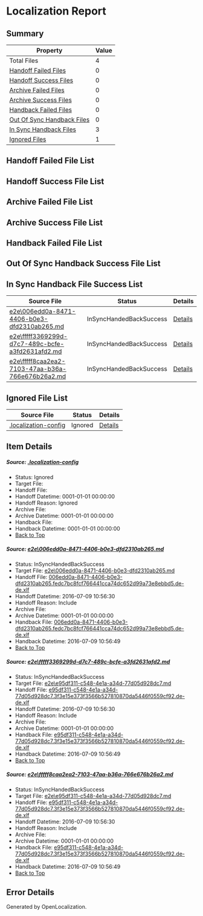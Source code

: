 # <a name='report-top'></a> Localization Report

## Summary
 Property | Value 
 -------- | ----- 
 Total Files | 4
[ Handoff Failed Files ](#handoff-failed-list)| 0
[ Handoff Success Files ](#handoff-success-list)| 0
[ Archive Failed Files ](#archive-failed-list)| 0
[ Archive Success Files ](#archive-success-list)| 0
[ Handback Failed Files ](#handback-failed-list)| 0
[ Out Of Sync Handback Files ](#outofsync-handback-success-list)| 0
[ In Sync Handback Files ](#insync-handback-success-list)| 3
[ Ignored Files ](#ignored-list)| 1

## <a name='handoff-failed-list'></a> Handoff Failed File List

## <a name='handoff-success-list'></a> Handoff Success File List

## <a name='archive-failed-list'></a> Archive Failed File List

## <a name='archive-success-list'></a> Archive Success File List

## <a name='handback-failed-list'></a> Handback Failed File List

## <a name='outofsync-handback-success-list'></a> Out Of Sync Handback Success File List

## <a name='insync-handback-success-list'></a> In Sync Handback File Success List
 Source File | Status | Details 
 ----------- | ------ | ------- 
 [e2e\006edd0a-8471-4406-b0e3-dfd2310ab265.md](https://github.com/OpenLocalizationTestOrg/oltest/blob/57effe70ea312fda1d9f5d5fc7b921585841c284/e2e/006edd0a-8471-4406-b0e3-dfd2310ab265.md) | InSyncHandedBackSuccess | [Details](#73fb46decbd56fbfdbd7ede137bb2acc982abc5e1)
 [e2e\fffff3369299d-d7c7-489c-bcfe-a3fd2631afd2.md](https://github.com/OpenLocalizationTestOrg/oltest/blob/9df0a33f2f46951fad5d2b1e057e14fc656be0b7/e2e/fffff3369299d-d7c7-489c-bcfe-a3fd2631afd2.md) | InSyncHandedBackSuccess | [Details](#d4974523b62d319ede83f4e8c2cb622d53ffb0762)
 [e2e\fffff8caa2ea2-7103-47aa-b36a-766e676b26a2.md](https://github.com/OpenLocalizationTestOrg/oltest/blob/9df0a33f2f46951fad5d2b1e057e14fc656be0b7/e2e/fffff8caa2ea2-7103-47aa-b36a-766e676b26a2.md) | InSyncHandedBackSuccess | [Details](#d4974523b62d319ede83f4e8c2cb622d53ffb0763)

## <a name='ignored-list'></a> Ignored File List
 Source File | Status | Details 
 ----------- | ------ | ------- 
 [.localization-config](https://github.com/OpenLocalizationTestOrg/oltest/blob/9df0a33f2f46951fad5d2b1e057e14fc656be0b7/.localization-config) | Ignored | [Details](#3d4f252ac210baf56311d7e97dcc2db10974dbd20)

## Item Details
##### <a name='3d4f252ac210baf56311d7e97dcc2db10974dbd20'></a> Source: [.localization-config](https://github.com/OpenLocalizationTestOrg/oltest/blob/9df0a33f2f46951fad5d2b1e057e14fc656be0b7/.localization-config)
* Status: Ignored
* Target File: 
* Handoff File: 
* Handoff Datetime: 0001-01-01 00:00:00
* Handoff Reason: Ignored
* Archive File: 
* Archive Datetime: 0001-01-01 00:00:00
* Handback File: 
* Handback Datetime: 0001-01-01 00:00:00
* [Back to Top](#report-top)

##### <a name='73fb46decbd56fbfdbd7ede137bb2acc982abc5e1'></a> Source: [e2e\006edd0a-8471-4406-b0e3-dfd2310ab265.md](https://github.com/OpenLocalizationTestOrg/oltest/blob/57effe70ea312fda1d9f5d5fc7b921585841c284/e2e/006edd0a-8471-4406-b0e3-dfd2310ab265.md)
* Status: InSyncHandedBackSuccess
* Target File: [e2e\006edd0a-8471-4406-b0e3-dfd2310ab265.md](https://github.com/OpenLocalizationTestOrg/oltest-dede-fly/blob/d3eeb6457775bb1677f94780044b5a6e996d17c4/e2e/006edd0a-8471-4406-b0e3-dfd2310ab265.md)
* Handoff File: [006edd0a-8471-4406-b0e3-dfd2310ab265.fedc7bc8fcf766441cca74dc652d99a73e8ebbd5.de-de.xlf](https://github.com/OpenLocalizationTestOrg/olhandoff-e2e/blob/7503bc55e20ea53cf6e03f05a366537adb19c47f/ol-handoff/OpenLocalizationTestOrg/oltest-dede-fly/ci/ht/006edd0a-8471-4406-b0e3-dfd2310ab265.fedc7bc8fcf766441cca74dc652d99a73e8ebbd5.de-de.xlf)
* Handoff Datetime: 2016-07-09 10:56:30
* Handoff Reason: Include
* Archive File: 
* Archive Datetime: 0001-01-01 00:00:00
* Handback File: [006edd0a-8471-4406-b0e3-dfd2310ab265.fedc7bc8fcf766441cca74dc652d99a73e8ebbd5.de-de.xlf](https://github.com/OpenLocalizationTestOrg/olhandback-e2e/blob/d95eba0a0551151b65396654dce89e57404e7a2b/ol-handback/OpenLocalizationTestOrg/oltest-dede-fly/ci/ht/006edd0a-8471-4406-b0e3-dfd2310ab265.fedc7bc8fcf766441cca74dc652d99a73e8ebbd5.de-de.xlf)
* Handback Datetime: 2016-07-09 10:56:49
* [Back to Top](#report-top)

##### <a name='d4974523b62d319ede83f4e8c2cb622d53ffb0762'></a> Source: [e2e\fffff3369299d-d7c7-489c-bcfe-a3fd2631afd2.md](https://github.com/OpenLocalizationTestOrg/oltest/blob/9df0a33f2f46951fad5d2b1e057e14fc656be0b7/e2e/fffff3369299d-d7c7-489c-bcfe-a3fd2631afd2.md)
* Status: InSyncHandedBackSuccess
* Target File: [e2e\e95df311-c548-4e1a-a34d-77d05d928dc7.md](https://github.com/OpenLocalizationTestOrg/oltest-dede-fly/blob/d3eeb6457775bb1677f94780044b5a6e996d17c4/e2e/e95df311-c548-4e1a-a34d-77d05d928dc7.md)
* Handoff File: [e95df311-c548-4e1a-a34d-77d05d928dc7.3f3e15e373f3566b527810870da5446f0559cf92.de-de.xlf](https://github.com/OpenLocalizationTestOrg/olhandoff-e2e/blob/7503bc55e20ea53cf6e03f05a366537adb19c47f/ol-handoff/OpenLocalizationTestOrg/oltest-dede-fly/ci/ht/e95df311-c548-4e1a-a34d-77d05d928dc7.3f3e15e373f3566b527810870da5446f0559cf92.de-de.xlf)
* Handoff Datetime: 2016-07-09 10:56:30
* Handoff Reason: Include
* Archive File: 
* Archive Datetime: 0001-01-01 00:00:00
* Handback File: [e95df311-c548-4e1a-a34d-77d05d928dc7.3f3e15e373f3566b527810870da5446f0559cf92.de-de.xlf](https://github.com/OpenLocalizationTestOrg/olhandback-e2e/blob/d95eba0a0551151b65396654dce89e57404e7a2b/ol-handback/OpenLocalizationTestOrg/oltest-dede-fly/ci/ht/e95df311-c548-4e1a-a34d-77d05d928dc7.3f3e15e373f3566b527810870da5446f0559cf92.de-de.xlf)
* Handback Datetime: 2016-07-09 10:56:49
* [Back to Top](#report-top)

##### <a name='d4974523b62d319ede83f4e8c2cb622d53ffb0763'></a> Source: [e2e\fffff8caa2ea2-7103-47aa-b36a-766e676b26a2.md](https://github.com/OpenLocalizationTestOrg/oltest/blob/9df0a33f2f46951fad5d2b1e057e14fc656be0b7/e2e/fffff8caa2ea2-7103-47aa-b36a-766e676b26a2.md)
* Status: InSyncHandedBackSuccess
* Target File: [e2e\e95df311-c548-4e1a-a34d-77d05d928dc7.md](https://github.com/OpenLocalizationTestOrg/oltest-dede-fly/blob/d3eeb6457775bb1677f94780044b5a6e996d17c4/e2e/e95df311-c548-4e1a-a34d-77d05d928dc7.md)
* Handoff File: [e95df311-c548-4e1a-a34d-77d05d928dc7.3f3e15e373f3566b527810870da5446f0559cf92.de-de.xlf](https://github.com/OpenLocalizationTestOrg/olhandoff-e2e/blob/7503bc55e20ea53cf6e03f05a366537adb19c47f/ol-handoff/OpenLocalizationTestOrg/oltest-dede-fly/ci/ht/e95df311-c548-4e1a-a34d-77d05d928dc7.3f3e15e373f3566b527810870da5446f0559cf92.de-de.xlf)
* Handoff Datetime: 2016-07-09 10:56:30
* Handoff Reason: Include
* Archive File: 
* Archive Datetime: 0001-01-01 00:00:00
* Handback File: [e95df311-c548-4e1a-a34d-77d05d928dc7.3f3e15e373f3566b527810870da5446f0559cf92.de-de.xlf](https://github.com/OpenLocalizationTestOrg/olhandback-e2e/blob/d95eba0a0551151b65396654dce89e57404e7a2b/ol-handback/OpenLocalizationTestOrg/oltest-dede-fly/ci/ht/e95df311-c548-4e1a-a34d-77d05d928dc7.3f3e15e373f3566b527810870da5446f0559cf92.de-de.xlf)
* Handback Datetime: 2016-07-09 10:56:49
* [Back to Top](#report-top)


## Error Details

Generated by OpenLocalization.
